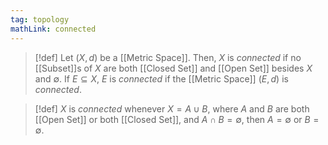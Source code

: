 ```yaml
---
tag: topology
mathLink: connected
---
```

>[!def]
>Let $(X,d)$ be a [[Metric Space]]. Then, $X$ is *connected* if no [[Subset]]s of $X$ are both [[Closed Set]] and [[Open Set]] besides $X$ and $\emptyset$. If $E\subseteq X$, $E$ is *connected* if the [[Metric Space]] $(E,d)$ is *connected*.

>[!def]
>$X$ is *connected* whenever $X=A\cup B$, where $A$ and $B$ are both [[Open Set]] or both [[Closed Set]], and $A\cap B=\emptyset$, then $A=\emptyset$ or $B=\emptyset$.



